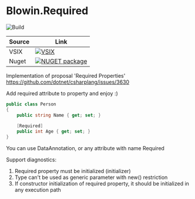 # Blowin.Required

![Build](https://github.com/blowin/Blowin.Required/actions/workflows/dotnet.yml/badge.svg)

| Source      | Link |
| ----------- | ----------- |
| VSIX        | [![VSIX](https://img.shields.io/visual-studio-marketplace/v/Blowin.requiredproperty)](https://marketplace.visualstudio.com/items?itemName=Blowin.requiredproperty)       |
| Nuget       | [![NUGET package](https://img.shields.io/nuget/v/Blowin.Required.svg)](https://www.nuget.org/packages/Blowin.Required/)        |

Implementation of proposal 'Required Properties'
https://github.com/dotnet/csharplang/issues/3630

Add required attribute to property and enjoy :)

```c#
public class Person
{
    public string Name { get; set; }
    
    [Required]
    public int Age { get; set; }
}
```

You can use DataAnnotation, or any attribute with name Required

Support diagnostics:
1. Required property must be initialized (initializer)
2. Type can't be used as generic parameter with new() restriction
3. If constructor initialization of required property, it should be initialized in any execution path

